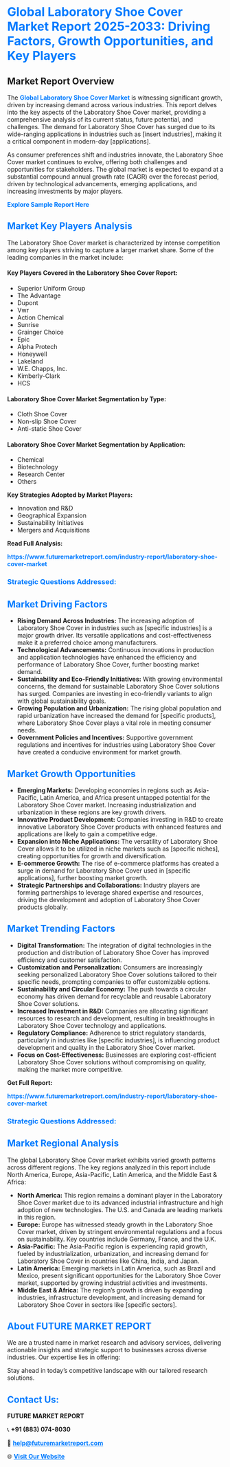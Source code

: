 <h1 style="color: #007BFF;">Global Laboratory Shoe Cover Market Report 2025-2033: Driving Factors, Growth Opportunities, and Key Players</h1>

<section id="overview">
<h2>Market Report Overview</h2>
<p>The <a href="https://www.futuremarketreport.com/industry-report/laboratory-shoe-cover-market" style="color: #007BFF; text-decoration: none;"><strong>Global Laboratory Shoe Cover Market</strong></a> is witnessing significant growth, driven by increasing demand across various industries. This report delves into the key aspects of the Laboratory Shoe Cover market, providing a comprehensive analysis of its current status, future potential, and challenges. The demand for Laboratory Shoe Cover has surged due to its wide-ranging applications in industries such as [insert industries], making it a critical component in modern-day [applications].</p>
<p>As consumer preferences shift and industries innovate, the Laboratory Shoe Cover market continues to evolve, offering both challenges and opportunities for stakeholders. The global market is expected to expand at a substantial compound annual growth rate (CAGR) over the forecast period, driven by technological advancements, emerging applications, and increasing investments by major players.</p>
</section>

<section id="overview">
<p><a href="https://www.futuremarketreport.com/request-sample/reportId=52925" style="color: #007BFF; text-decoration: none;"><strong>Explore Sample Report Here</strong></a></p>
</section>

<section id="key-players">
<h2 style="color: #007BFF;">Market Key Players Analysis</h2>
<p>The Laboratory Shoe Cover market is characterized by intense competition among key players striving to capture a larger market share. Some of the leading companies in the market include:</p>
<h4>Key Players Covered in the Laboratory Shoe Cover Report:</h4>
<ul><li>Superior Uniform Group</li><li>The Advantage</li><li>Dupont</li><li>Vwr</li><li>Action Chemical</li><li>Sunrise</li><li>Grainger Choice</li><li>Epic</li><li>Alpha Protech</li><li>Honeywell</li><li>Lakeland</li><li>W.E. Chapps, Inc.</li><li>Kimberly-Clark</li><li>HCS</li></ul>
<h4>Laboratory Shoe Cover Market Segmentation by Type:</h4>
<ul><li>Cloth Shoe Cover</li><li>Non-slip Shoe Cover</li><li>Anti-static Shoe Cover</li></ul>

<h4>Laboratory Shoe Cover Market Segmentation by Application:</h4>
<ul><li>Chemical</li><li>Biotechnology</li><li>Research Center</li><li>Others</li></ul>
<p><strong>Key Strategies Adopted by Market Players:</strong></p>
<ul>
<li>Innovation and R&D</li>
<li>Geographical Expansion</li>
<li>Sustainability Initiatives</li>
<li>Mergers and Acquisitions</li>
</ul>
</section>

<section>
<p><strong>Read Full Analysis: </strong></p><a href="https://www.futuremarketreport.com/industry-report/laboratory-shoe-cover-market" style="color: #007BFF; text-decoration: none;"><strong>https://www.futuremarketreport.com/industry-report/laboratory-shoe-cover-market</strong></a>
<h3 style="color: #007BFF;">Strategic Questions Addressed:</h3>
</section>

<section id="driving-factors">
<h2 style="color: #007BFF;">Market Driving Factors</h2>
<ul>
<li><strong>Rising Demand Across Industries:</strong> The increasing adoption of Laboratory Shoe Cover in industries such as [specific industries] is a major growth driver. Its versatile applications and cost-effectiveness make it a preferred choice among manufacturers.</li>
<li><strong>Technological Advancements:</strong> Continuous innovations in production and application technologies have enhanced the efficiency and performance of Laboratory Shoe Cover, further boosting market demand.</li>
<li><strong>Sustainability and Eco-Friendly Initiatives:</strong> With growing environmental concerns, the demand for sustainable Laboratory Shoe Cover solutions has surged. Companies are investing in eco-friendly variants to align with global sustainability goals.</li>
<li><strong>Growing Population and Urbanization:</strong> The rising global population and rapid urbanization have increased the demand for [specific products], where Laboratory Shoe Cover plays a vital role in meeting consumer needs.</li>
<li><strong>Government Policies and Incentives:</strong> Supportive government regulations and incentives for industries using Laboratory Shoe Cover have created a conducive environment for market growth.</li>
</ul>
</section>

<section id="growth-opportunities">
<h2 style="color: #007BFF;">Market Growth Opportunities</h2>
<ul>
<li><strong>Emerging Markets:</strong> Developing economies in regions such as Asia-Pacific, Latin America, and Africa present untapped potential for the Laboratory Shoe Cover market. Increasing industrialization and urbanization in these regions are key growth drivers.</li>
<li><strong>Innovative Product Development:</strong> Companies investing in R&D to create innovative Laboratory Shoe Cover products with enhanced features and applications are likely to gain a competitive edge.</li>
<li><strong>Expansion into Niche Applications:</strong> The versatility of Laboratory Shoe Cover allows it to be utilized in niche markets such as [specific niches], creating opportunities for growth and diversification.</li>
<li><strong>E-commerce Growth:</strong> The rise of e-commerce platforms has created a surge in demand for Laboratory Shoe Cover used in [specific applications], further boosting market growth.</li>
<li><strong>Strategic Partnerships and Collaborations:</strong> Industry players are forming partnerships to leverage shared expertise and resources, driving the development and adoption of Laboratory Shoe Cover products globally.</li>
</ul>
</section>

<section id="trending-factors">
<h2 style="color: #007BFF;">Market Trending Factors</h2>
<ul>
<li><strong>Digital Transformation:</strong> The integration of digital technologies in the production and distribution of Laboratory Shoe Cover has improved efficiency and customer satisfaction.</li>
<li><strong>Customization and Personalization:</strong> Consumers are increasingly seeking personalized Laboratory Shoe Cover solutions tailored to their specific needs, prompting companies to offer customizable options.</li>
<li><strong>Sustainability and Circular Economy:</strong> The push towards a circular economy has driven demand for recyclable and reusable Laboratory Shoe Cover solutions.</li>
<li><strong>Increased Investment in R&D:</strong> Companies are allocating significant resources to research and development, resulting in breakthroughs in Laboratory Shoe Cover technology and applications.</li>
<li><strong>Regulatory Compliance:</strong> Adherence to strict regulatory standards, particularly in industries like [specific industries], is influencing product development and quality in the Laboratory Shoe Cover market.</li>
<li><strong>Focus on Cost-Effectiveness:</strong> Businesses are exploring cost-efficient Laboratory Shoe Cover solutions without compromising on quality, making the market more competitive.</li>
</ul>
</section>

<section>
<p><strong>Get Full Report: </strong></p><a href="https://www.futuremarketreport.com/industry-report/laboratory-shoe-cover-market" style="color: #007BFF; text-decoration: none;"><strong>https://www.futuremarketreport.com/industry-report/laboratory-shoe-cover-market</strong></a>
<h3 style="color: #007BFF;">Strategic Questions Addressed:</h3>
</section>


<section id="regional-analysis">
<h2 style="color: #007BFF;">Market Regional Analysis</h2>
<p>The global Laboratory Shoe Cover market exhibits varied growth patterns across different regions. The key regions analyzed in this report include North America, Europe, Asia-Pacific, Latin America, and the Middle East & Africa:</p>
<ul>
<li><strong>North America:</strong> This region remains a dominant player in the Laboratory Shoe Cover market due to its advanced industrial infrastructure and high adoption of new technologies. The U.S. and Canada are leading markets in this region.</li>
<li><strong>Europe:</strong> Europe has witnessed steady growth in the Laboratory Shoe Cover market, driven by stringent environmental regulations and a focus on sustainability. Key countries include Germany, France, and the U.K.</li>
<li><strong>Asia-Pacific:</strong> The Asia-Pacific region is experiencing rapid growth, fueled by industrialization, urbanization, and increasing demand for Laboratory Shoe Cover in countries like China, India, and Japan.</li>
<li><strong>Latin America:</strong> Emerging markets in Latin America, such as Brazil and Mexico, present significant opportunities for the Laboratory Shoe Cover market, supported by growing industrial activities and investments.</li>
<li><strong>Middle East & Africa:</strong> The region’s growth is driven by expanding industries, infrastructure development, and increasing demand for Laboratory Shoe Cover in sectors like [specific sectors].</li>
</ul>
</section>

<footer>
<h2 style="color: #007BFF;">About FUTURE MARKET REPORT</h2>
<p>We are a trusted name in market research and advisory services, delivering actionable insights and strategic support to businesses across diverse industries. Our expertise lies in offering:</p>

<p>Stay ahead in today’s competitive landscape with our tailored research solutions.</p>

<h2 style="color: #007BFF;">Contact Us:</h2>
<p><strong>FUTURE MARKET REPORT</strong></p>
<p>📞 <strong>+91 (883) 074-8030</strong></p>
<p>📧 <strong><a href="mailto:help@futuremarketreport.com" style="color: #007BFF;">help@futuremarketreport.com</a></strong></p>
<p>🌐 <strong><a href="https://www.futuremarketreport.com/" style="color: #007BFF;">Visit Our Website</a></strong></p>
</footer>